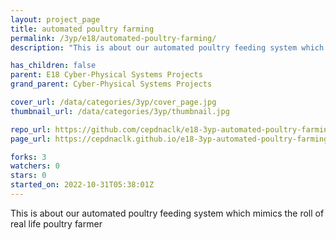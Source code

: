 ```yaml
---
layout: project_page
title: automated poultry farming
permalink: /3yp/e18/automated-poultry-farming/
description: "This is about our automated poultry feeding system which mimics the roll of real life poultry farmer"

has_children: false
parent: E18 Cyber-Physical Systems Projects
grand_parent: Cyber-Physical Systems Projects

cover_url: /data/categories/3yp/cover_page.jpg
thumbnail_url: /data/categories/3yp/thumbnail.jpg

repo_url: https://github.com/cepdnaclk/e18-3yp-automated-poultry-farming
page_url: https://cepdnaclk.github.io/e18-3yp-automated-poultry-farming

forks: 3
watchers: 0
stars: 0
started_on: 2022-10-31T05:38:01Z
---
```

This is about our automated poultry feeding system which mimics the roll of real life poultry farmer

